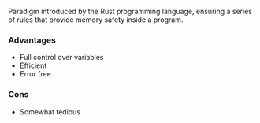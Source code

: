 Paradigm introduced by the Rust programming language, ensuring a series of rules that provide memory safety inside a program. 

### Advantages
- Full control over variables
- Efficient
- Error free

### Cons
- Somewhat tedious